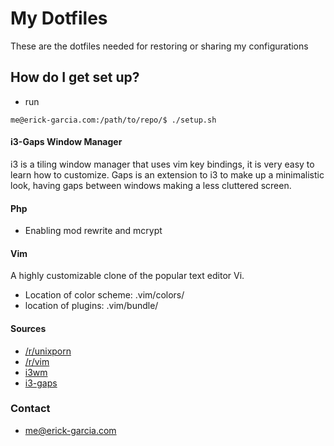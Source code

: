 # My Dotfiles #

These are the dotfiles needed for restoring or sharing my configurations

## How do I get set up? ##

* run

```console
me@erick-garcia.com:/path/to/repo/$ ./setup.sh
```

#### i3-Gaps Window Manager ####
i3 is a tiling window manager that uses vim key bindings, it is very easy to learn how to customize. Gaps is an extension to i3 to make up a minimalistic look, having gaps between windows making a less cluttered screen.

#### Php ####

* Enabling mod rewrite and mcrypt

#### Vim ####

A highly customizable clone of the popular text editor Vi.

* Location of color scheme: .vim/colors/
* location of plugins: .vim/bundle/

#### Sources ####

* [/r/unixporn](https://www.reddit.com/r/unixporn)
* [/r/vim](https://www.reddit.com/r/vim)
* [i3wm](https://i3wm.org/)
* [i3-gaps](https://github.com/Airblader/i3)

### Contact ###

* me@erick-garcia.com
